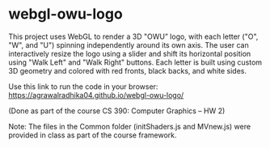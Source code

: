 # webgl-owu-logo
This project uses WebGL to render a 3D "OWU” logo, with each letter ("O", "W", and "U") spinning independently around its own axis. The user can interactively resize the logo using a slider and shift its horizontal position using "Walk Left" and "Walk Right" buttons. Each letter is built using custom 3D geometry and colored with red fronts, black backs, and white sides.

Use this link to run the code in your browser:
https://agrawalradhika04.github.io/webgl-owu-logo/

(Done as part of the course CS 390: Computer Graphics – HW 2)

Note: The files in the Common folder (initShaders.js and MVnew.js) were provided in class as part of the course framework.


